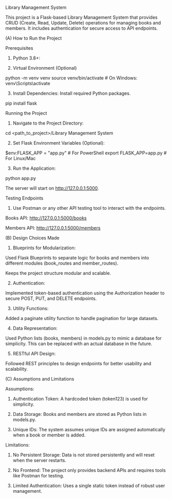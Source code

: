 Library Management System

This project is a Flask-based Library Management System that provides CRUD (Create, Read, Update, Delete) operations for managing books and members. It includes authentication for secure access to API endpoints.

(A) How to Run the Project

Prerequisites

1. Python 3.8+: 

2. Virtual Environment (Optional)

python -m venv venv
source venv/bin/activate    # On Windows: venv\Scripts\activate

3. Install Dependencies: Install required Python packages.

pip install flask

Running the Project

1. Navigate to the Project Directory:

cd <path_to_project>/Library Management System

2. Set Flask Environment Variables (Optional):

$env:FLASK_APP = "app.py"      # For PowerShell
export FLASK_APP=app.py        # For Linux/Mac

3. Run the Application:

python app.py

The server will start on http://127.0.0.1:5000.

Testing Endpoints

1. Use Postman or any other API testing tool to interact with the endpoints.

Books API: http://127.0.0.1:5000/books

Members API: http://127.0.0.1:5000/members

(B) Design Choices Made

1. Blueprints for Modularization:

Used Flask Blueprints to separate logic for books and members into different modules (book_routes and member_routes).

Keeps the project structure modular and scalable.

2. Authentication:

Implemented token-based authentication using the Authorization header to secure POST, PUT, and DELETE endpoints.

3. Utility Functions:

Added a paginate utility function to handle pagination for large datasets.

4. Data Representation:

Used Python lists (books, members) in models.py to mimic a database for simplicity. This can be replaced with an actual database in the future.

5. RESTful API Design:

Followed REST principles to design endpoints for better usability and scalability.

(C) Assumptions and Limitations

Assumptions:

1. Authentication Token: A hardcoded token (token123) is used for simplicity.

2. Data Storage: Books and members are stored as Python lists in models.py.

3. Unique IDs: The system assumes unique IDs are assigned automatically when a book or member is added.

Limitations:

1. No Persistent Storage: Data is not stored persistently and will reset when the server restarts.

2. No Frontend: The project only provides backend APIs and requires tools like Postman for testing.

3. Limited Authentication: Uses a single static token instead of robust user management.
